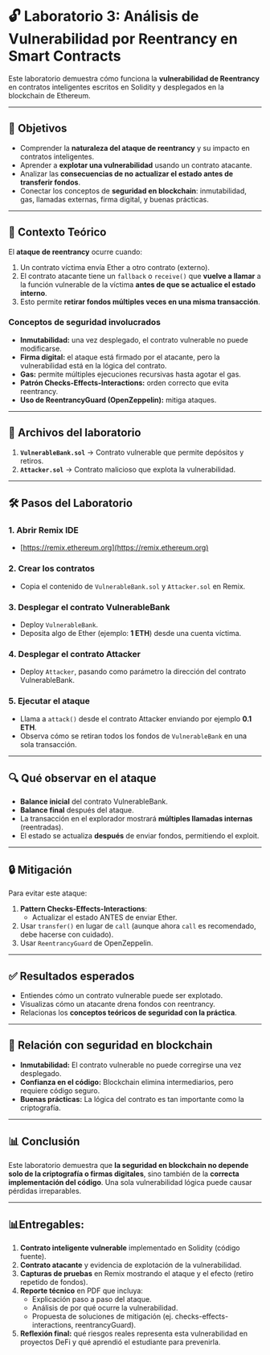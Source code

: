 
# 🔓 Laboratorio 3: Análisis de Vulnerabilidad por Reentrancy en Smart Contracts

Este laboratorio demuestra cómo funciona la **vulnerabilidad de Reentrancy** en contratos inteligentes escritos en Solidity y desplegados en la blockchain de Ethereum.

---

## 🎯 Objetivos

- Comprender la **naturaleza del ataque de reentrancy** y su impacto en contratos inteligentes.
- Aprender a **explotar una vulnerabilidad** usando un contrato atacante.
- Analizar las **consecuencias de no actualizar el estado antes de transferir fondos**.
- Conectar los conceptos de **seguridad en blockchain**: inmutabilidad, gas, llamadas externas, firma digital, y buenas prácticas.

---

## 📝 Contexto Teórico

El **ataque de reentrancy** ocurre cuando:

1. Un contrato víctima envía Ether a otro contrato (externo).
2. El contrato atacante tiene un `fallback` o `receive()` que **vuelve a llamar** a la función vulnerable de la víctima **antes de que se actualice el estado interno**.
3. Esto permite **retirar fondos múltiples veces en una misma transacción**.

### Conceptos de seguridad involucrados

- **Inmutabilidad:** una vez desplegado, el contrato vulnerable no puede modificarse.
- **Firma digital:** el ataque está firmado por el atacante, pero la vulnerabilidad está en la lógica del contrato.
- **Gas:** permite múltiples ejecuciones recursivas hasta agotar el gas.
- **Patrón Checks-Effects-Interactions:** orden correcto que evita reentrancy.
- **Uso de ReentrancyGuard (OpenZeppelin):** mitiga ataques.

---

## 📂 Archivos del laboratorio

1. **`VulnerableBank.sol`** → Contrato vulnerable que permite depósitos y retiros.
2. **`Attacker.sol`** → Contrato malicioso que explota la vulnerabilidad.

---

## 🛠️ Pasos del Laboratorio

### 1. Abrir Remix IDE
- [https://remix.ethereum.org](https://remix.ethereum.org)

### 2. Crear los contratos
- Copia el contenido de `VulnerableBank.sol` y `Attacker.sol` en Remix.

### 3. Desplegar el contrato VulnerableBank
- Deploy `VulnerableBank`.
- Deposita algo de Ether (ejemplo: **1 ETH**) desde una cuenta víctima.

### 4. Desplegar el contrato Attacker
- Deploy `Attacker`, pasando como parámetro la dirección del contrato VulnerableBank.

### 5. Ejecutar el ataque
- Llama a `attack()` desde el contrato Attacker enviando por ejemplo **0.1 ETH**.
- Observa cómo se retiran todos los fondos de `VulnerableBank` en una sola transacción.

---

## 🔍 Qué observar en el ataque

- **Balance inicial** del contrato VulnerableBank.
- **Balance final** después del ataque.
- La transacción en el explorador mostrará **múltiples llamadas internas** (reentradas).
- El estado se actualiza **después** de enviar fondos, permitiendo el exploit.

---

## 🔒 Mitigación

Para evitar este ataque:

1. **Pattern Checks-Effects-Interactions**:
   - Actualizar el estado ANTES de enviar Ether.
2. Usar `transfer()` en lugar de `call` (aunque ahora `call` es recomendado, debe hacerse con cuidado).
3. Usar `ReentrancyGuard` de OpenZeppelin.

---

## ✅ Resultados esperados

- Entiendes cómo un contrato vulnerable puede ser explotado.
- Visualizas cómo un atacante drena fondos con reentrancy.
- Relacionas los **conceptos teóricos de seguridad con la práctica**.

---

## 📎 Relación con seguridad en blockchain

- **Inmutabilidad:** El contrato vulnerable no puede corregirse una vez desplegado.
- **Confianza en el código:** Blockchain elimina intermediarios, pero requiere código seguro.
- **Buenas prácticas:** La lógica del contrato es tan importante como la criptografía.

---

## 📊 Conclusión

Este laboratorio demuestra que **la seguridad en blockchain no depende solo de la criptografía o firmas digitales**, sino también de la **correcta implementación del código**. Una sola vulnerabilidad lógica puede causar pérdidas irreparables.

---

## 📊Entregables:

1. **Contrato inteligente vulnerable** implementado en Solidity (código fuente).
2. **Contrato atacante** y evidencia de explotación de la vulnerabilidad.
3. **Capturas de pruebas** en Remix mostrando el ataque y el efecto (retiro repetido de fondos).
4. **Reporte técnico** en PDF que incluya:
   - Explicación paso a paso del ataque.
   - Análisis de por qué ocurre la vulnerabilidad.
   - Propuesta de soluciones de mitigación (ej. checks-effects-interactions, reentrancyGuard).
5. **Reflexión final:** qué riesgos reales representa esta vulnerabilidad en proyectos DeFi y qué aprendió el estudiante para prevenirla.

